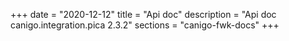 +++
date        = "2020-12-12"
title       = "Api doc"
description = "Api doc canigo.integration.pica 2.3.2"
sections    = "canigo-fwk-docs"
+++
